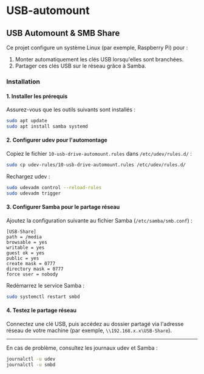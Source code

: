 # USB-automount

## USB Automount & SMB Share

Ce projet configure un système Linux (par exemple, Raspberry Pi) pour :

1. Monter automatiquement les clés USB lorsqu'elles sont branchées.
2. Partager ces clés USB sur le réseau grâce à Samba.

### Installation

#### 1. Installer les prérequis

Assurez-vous que les outils suivants sont installés :

```bash
sudo apt update
sudo apt install samba systemd
```

#### 2. Configurer udev pour l'automontage

Copiez le fichier `10-usb-drive-automount.rules` dans `/etc/udev/rules.d/` :

```bash
sudo cp udev-rules/10-usb-drive-automount.rules /etc/udev/rules.d/
```

Rechargez udev :

```bash
sudo udevadm control --reload-rules
sudo udevadm trigger
```

#### 3. Configurer Samba pour le partage réseau

Ajoutez la configuration suivante au fichier Samba (`/etc/samba/smb.conf`) :

```
[USB-Share]
path = /media
browsable = yes
writable = yes
guest ok = yes
public = yes
create mask = 0777
directory mask = 0777
force user = nobody
```

Redémarrez le service Samba :

```bash
sudo systemctl restart smbd
```

#### 4. Testez le partage réseau

Connectez une clé USB, puis accédez au dossier partagé via l'adresse réseau de votre machine (par exemple, `\\192.168.x.x\USB-Share`).

---

En cas de problème, consultez les journaux udev et Samba :

```bash
journalctl -u udev
journalctl -u smbd
